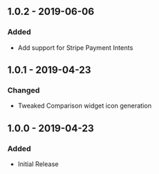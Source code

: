 ## 1.0.2 - 2019-06-06
### Added
- Add support for Stripe Payment Intents

## 1.0.1 - 2019-04-23
### Changed
- Tweaked Comparison widget icon generation

## 1.0.0 - 2019-04-23
### Added
- Initial Release